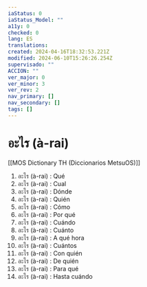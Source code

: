 ```yaml
---
iaStatus: 0
iaStatus_Model: ""
a11y: 0
checked: 0
lang: ES
translations: 
created: 2024-04-16T18:32:53.221Z
modified: 2024-06-10T15:26:26.254Z
supervisado: ""
ACCION: ""
ver_major: 0
ver_minor: 3
ver_rev: 2
nav_primary: []
nav_secondary: []
tags: []
---
```

# อะไร (à-rai)

[[MOS Dictionary TH (Diccionarios MetsuOS)]]

1. อะไร (à-rai) : Qué
2. อะไร (à-rai) : Cual
3. อะไร (à-rai) : Dónde
4. อะไร (à-rai) : Quién
5. อะไร (à-rai) : Cómo
6. อะไร (à-rai) : Por qué
7. อะไร (à-rai) : Cuándo
8. อะไร (à-rai) : Cuánto
9. อะไร (à-rai) : A qué hora
10. อะไร (à-rai) : Cuántos
11. อะไร (à-rai) : Con quién
12. อะไร (à-rai) : De quién
13. อะไร (à-rai) : Para qué
14. อะไร (à-rai) : Hasta cuándo
